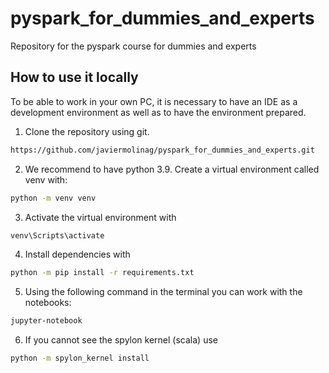 # pyspark_for_dummies_and_experts
Repository for the pyspark course for dummies and experts

How to use it locally
----------------------

To be able to work in your own PC, it is necessary to have an IDE as a development environment as well as to have the environment prepared.

1. Clone the repository using git.
```bash
https://github.com/javiermolinag/pyspark_for_dummies_and_experts.git
```
2. We recommend to have python 3.9. Create a virtual environment called venv with:
```bash
python -m venv venv
```

3. Activate the virtual environment with
```bash
venv\Scripts\activate
```

4. Install dependencies with
```bash
python -m pip install -r requirements.txt
```

5. Using the following command in the terminal you can work with the notebooks: 
```bash
jupyter-notebook
```
6. If you cannot see the spylon kernel (scala) use
```bash
python -m spylon_kernel install
```